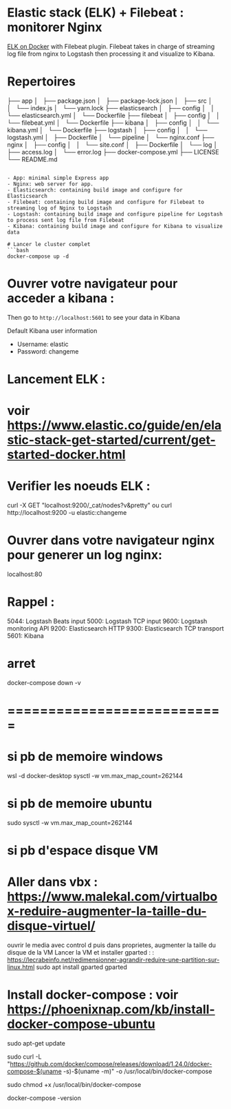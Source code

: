 # Elastic stack (ELK) + Filebeat : monitorer Nginx

[ELK on Docker](https://github.com/deviantony/docker-elk) with Filebeat plugin. Filebeat takes in charge of streaming log file from nginx to Logstash then processing it and visualize to Kibana.

# Repertoires
├── app
│   ├── package.json
│   ├── package-lock.json
│   ├── src
│   │   └── index.js
│   └── yarn.lock
├── elasticsearch
│   ├── config
│   │   └── elasticsearch.yml
│   └── Dockerfile
├── filebeat
│   ├── config
│   │   └── filebeat.yml
│   └── Dockerfile
├── kibana
│   ├── config
│   │   └── kibana.yml
│   └── Dockerfile
├── logstash
│   ├── config
│   │   └── logstash.yml
│   ├── Dockerfile
│   └── pipeline
│       └── nginx.conf
├── nginx
│   ├── config
│   │   └── site.conf
│   ├── Dockerfile
│   └── log
│       ├── access.log
│       └── error.log
├── docker-compose.yml
├── LICENSE
└── README.md
```

- App: minimal simple Express app
- Nginx: web server for app.
- Elasticsearch: containing build image and configure for Elasticsearch
- Filebeat: containing build image and configure for Filebeat to streaming log of Nginx to Logstash
- Logstash: containing build image and configure pipeline for Logstash to process sent log file from Filebeat
- Kibana: containing build image and configure for Kibana to visualize data

# Lancer le cluster complet
```bash
docker-compose up -d
```

# Ouvrer votre navigateur pour acceder a kibana :
Then go to `http://localhost:5601` to see your data in Kibana

Default Kibana user information
- Username: elastic
- Password: changeme

# Lancement ELK : 
# voir https://www.elastic.co/guide/en/elastic-stack-get-started/current/get-started-docker.html

# Verifier les noeuds ELK :
curl -X GET "localhost:9200/_cat/nodes?v&pretty"
ou
curl http://localhost:9200 -u elastic:changeme

# Ouvrer dans votre navigateur nginx pour generer un log nginx:
localhost:80

# Rappel :
5044: Logstash Beats input
5000: Logstash TCP input
9600: Logstash monitoring API
9200: Elasticsearch HTTP
9300: Elasticsearch TCP transport
5601: Kibana

# arret
docker-compose down -v


# ===========================

# si pb de memoire windows
wsl -d docker-desktop
sysctl -w vm.max_map_count=262144

# si pb de memoire ubuntu
sudo sysctl -w vm.max_map_count=262144


# si pb d'espace disque VM
# Aller dans vbx : https://www.malekal.com/virtualbox-reduire-augmenter-la-taille-du-disque-virtuel/
ouvrir le media avec control d
puis dans proprietes, augmenter la taille du disque de la VM
Lancer la VM et installer gparted : : https://lecrabeinfo.net/redimensionner-agrandir-reduire-une-partition-sur-linux.html
sudo apt install gparted
gparted

# Install docker-compose : voir https://phoenixnap.com/kb/install-docker-compose-ubuntu

sudo apt-get update

sudo curl -L "https://github.com/docker/compose/releases/download/1.24.0/docker-compose-$(uname -s)-$(uname -m)" -o /usr/local/bin/docker-compose

sudo chmod +x /usr/local/bin/docker-compose

docker-compose -version

